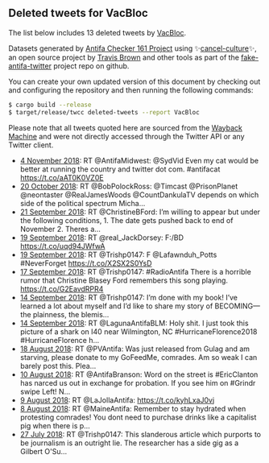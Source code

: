 ## Deleted tweets for VacBloc

The list below includes 13 deleted tweets by
[VacBloc](https://twitter.com/VacBloc).



Datasets generated by [Antifa Checker 161 Project](https://twitter.com/antifacheck161) using ✨[cancel-culture](https://github.com/travisbrown/cancel-culture)✨, an open source project by 
[Travis Brown](https://twitter.com/travisbrown) and other tools as part of the 
[fake-antifa-twitter](https://github.com/antifacheck161/fake-antifa-twitter) project repo on github.

You can create your own updated version of this document by checking out and configuring the
repository and then running the following commands:

```bash
$ cargo build --release
$ target/release/twcc deleted-tweets --report VacBloc
```

Please note that all tweets quoted here are sourced from the
[Wayback Machine](https://web.archive.org) and were not directly accessed through the Twitter API or
any Twitter client.

* [ 4 November 2018](https://web.archive.org/web/20181104022631/https://twitter.com/VacBloc/status/1058908319803273216): RT @AntifaMidwest: @SydVid Even my cat would be better at running the country and twitter dot com.   #antifacat https://t.co/aAT0K0VZ0E <!--1058908319803273216-->
* [20 October 2018](https://web.archive.org/web/20181020215322/https://twitter.com/VacBloc/status/1053766149240836096): RT @BobPolockRoss: @Timcast @PrisonPlanet @neontaster @RealJamesWoods @CountDankulaTV depends on which side of the political spectrum Micha… <!--1053766149240836096-->
* [21 September 2018](https://web.archive.org/web/20180921020422/https://twitter.com/VacBloc/status/1042957679486889984): RT @ChristineBFord: I’m willing to appear but under the following conditions,  1. The date gets pushed back to end of November 2. Theres a… <!--1042957679486889984-->
* [19 September 2018](https://web.archive.org/web/20180919235418/https://twitter.com/VacBloc/status/1042562559281266688): RT @real_JackDorsey: F:/BD https://t.co/uqd94JWfwA <!--1042562559281266688-->
* [19 September 2018](https://web.archive.org/web/20180919155602/https://twitter.com/VacBloc/status/1042442199516930048): RT @Trishp0147: F @Lafawnduh_Potts #NeverForget https://t.co/X2SX2S0YsD <!--1042442199516930048-->
* [17 September 2018](https://web.archive.org/web/20180917022353/https://twitter.com/VacBloc/status/1041513039537688579): RT @Trishp0147: #RadioAntifa There is a horrible rumor that Christine Blasey Ford remembers this song playing. https://t.co/G2EavdRPR4 <!--1041513039537688579-->
* [14 September 2018](https://web.archive.org/web/20180914143803/https://twitter.com/VacBloc/status/1040610635032158211): RT @Trishp0147: I’m done with my book! I’ve learned a lot about myself and I’d like to share my story of BECOMING—the plainness, the blemis… <!--1040610635032158211-->
* [14 September 2018](https://web.archive.org/web/20180914134842/https://twitter.com/VacBloc/status/1040598215710531588): RT @LagunaAntifaBLM: Holy shit. I just took this picture of a shark on I40 near Wilmington, NC  #HurricaneFlorence2018 #HurricaneFlorence h… <!--1040598215710531588-->
* [18 August 2018](https://web.archive.org/web/20180818152207/https://twitter.com/VacBloc/status/1030837252396474368): RT @PVAntifa: Was just released from Gulag and am starving, please donate to my GoFeedMe, comrades. Am so weak I can barely post this. Plea… <!--1030837252396474368-->
* [10 August 2018](https://web.archive.org/web/20180810042329/https://twitter.com/VacBloc/status/1027772398995628032): RT @AntifaBranson: Word on the street is #EricClanton has narced us out in exchange for probation.  If you see him on #Grindr swipe Left! N… <!--1027772398995628032-->
* [ 9 August 2018](https://web.archive.org/web/20180809043343/https://twitter.com/VacBloc/status/1027412586403323904): RT @LaJollaAntifa: https://t.co/kyhLxaJ0vj <!--1027412586403323904-->
* [ 8 August 2018](https://web.archive.org/web/20180808012129/https://twitter.com/VacBloc/status/1027001821452103680): RT @MaineAntifa: Remember to stay hydrated when protesting comrades! You dont need to purchase drinks like a capitalist pig when there is p… <!--1027001821452103680-->
* [27 July 2018](https://web.archive.org/web/20180727214925/https://twitter.com/VacBloc/status/1022962186623148032): RT @Trishp0147: This slanderous article which purports to be journalism is an outright lie. The researcher has a side gig as a Gilbert O'Su… <!--1022962186623148032-->

